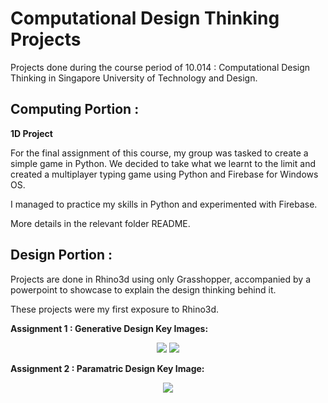 # Computational Design Thinking Projects

Projects done during the course period of 10.014 : Computational Design Thinking in Singapore University of Technology and Design.

<H2>Computing Portion :</H2>

**1D Project**

For the final assignment of this course, my group was tasked to create a simple game in Python.
We decided to take what we learnt to the limit and created a multiplayer typing game using Python and Firebase for Windows OS.

I managed to practice my skills in Python and experimented with Firebase.

More details in the relevant folder README.

<H2>Design Portion :</H2>

Projects are done in Rhino3d using only Grasshopper, accompanied by a powerpoint to showcase to explain the design thinking behind it.

These projects were my first exposure to Rhino3d.

**Assignment 1 : Generative Design Key Images:**

<p align="center">
  <img src="https://i.imgur.com/SX8juR2.jpg">
  <img src="https://i.imgur.com/zJU4rbm.jpg">
</p>

**Assignment 2 : Paramatric Design Key Image:**
  
<p align="center">
  <img src="https://i.imgur.com/yeuYkrt.jpg">
</p>
